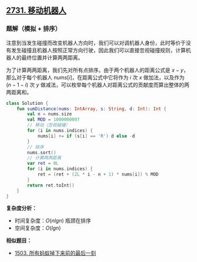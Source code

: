 ## [2731. 移动机器人](https://leetcode.cn/problems/movement-of-robots/description/)

### 题解（模拟 + 排序）

注意到当发生碰撞而改变机器人方向时，我们可以对调机器人身份，此时等价于没有发生碰撞且机器人按照正常方向行驶，因此我们可以直接忽视碰撞规则，计算机器人的最终位置并计算两两距离。

为了计算两两距离，我们先对所有点排序。由于两个机器人的距离公式是 $x - y$，那么对于每个机器人 $nums[i]$，在距离公式中它将作为 $i$ 次 $x$ 做加法，以及作为 $(n - 1 - i)$ 次 $y$ 做减法，可以枚举每个机器人对距离公式的贡献度而算出整体的两两距离和。

``` Kotlin []
class Solution {
    fun sumDistance(nums: IntArray, s: String, d: Int): Int {
        val n = nums.size
        val MOD = 1000000007
        // 移动（忽视碰撞）
        for (i in nums.indices) {
            nums[i] += if (s[i] == 'R') d else -d
        }
        // 排序
        nums.sort()
        // 计算两两距离
        var ret = 0L
        for (i in nums.indices) {
            ret = (ret + (2L * i - n + 1) * nums[i]) % MOD
        }
        return ret.toInt()
    }
}
```

**复杂度分析：**

*   时间复杂度：$O(nlgn)$ 瓶颈在排序
*   空间复杂度：$O(lgn)$

**相似题目：**

*   [1503. 所有蚂蚁掉下来前的最后一刻](https://leetcode.cn/problems/last-moment-before-all-ants-fall-out-of-a-plank/)
